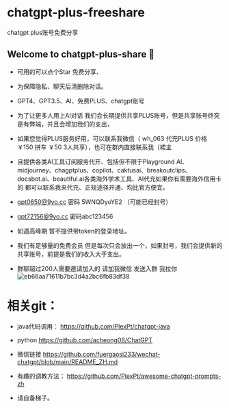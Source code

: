 # chatgpt-plus-freeshare
chatgpt plus账号免费分享

## Welcome to chatgpt-plus-share 👋
- 可用的可以点个Star 免费分享、
- 为保障隐私、聊天后清删除对话。
- GPT4、GPT3.5、AI、免费PLUS、chatgpt账号
- 为了让更多人用上AI对话 我们会长期提供共享PLUS账号，但是共享账号终究是有弊端，并且会增加我们的支出，
- 如果您觉得PLUS服务好用，可以联系我微信（ wh_063 代充PLUS 价格￥150 拼车 ￥50 3人共享），也可在群内直接联系我（裙主
- 且提供各类AI工具订阅服务代开、包括但不限于Playground AI、midjourney、chagptplus、copilot、caktusai、breakoutclips、docsbot.ai、beautiful.ai各类海外学术工具、AI代充如果你有需要海外信用卡的 都可以联系我来代充、正规途径开通、均比官方便宜。

- gpt0650@9yo.cc  密码 5WNQDyoYE2 （可能已经封号）
- gpt72156@9yo.cc 密码abc123456
- 如遇高峰期 暂不提供带token的登录地址。
- 我们有足够量的免费会员 但是每次只会放出一个，如果封号，我们会提供新的共享账号，前提是我们的收入大于支出。
-  群聊超过200人需要邀请加入的 请加我微信 发送入群 我拉你
![eb66aa71611b7bc3d4a2bc6fb83df38](https://user-images.githubusercontent.com/10624938/225469370-cc6f4084-a03c-4484-b6e8-2b4908651381.jpg)



# 相关git：
- java代码调用：
https://github.com/PlexPt/chatgpt-java

- python
https://github.com/acheong08/ChatGPT


- 微信链接
https://github.com/fuergaosi233/wechat-chatgpt/blob/main/README_ZH.md


- 有趣的调教方法：
https://github.com/PlexPt/awesome-chatgpt-prompts-zh



- 请自备梯子。
